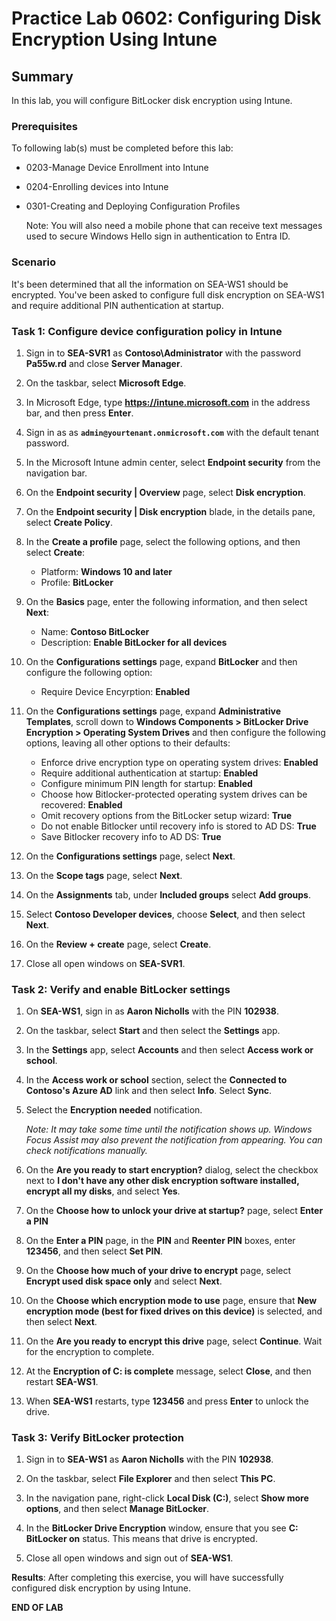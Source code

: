 # Practice Lab 0602: Configuring Disk Encryption Using Intune

## Summary

In this lab, you will configure BitLocker disk encryption using Intune.

### Prerequisites

To following lab(s) must be completed before this lab:

- 0203-Manage Device Enrollment into Intune

- 0204-Enrolling devices into Intune

- 0301-Creating and Deploying Configuration Profiles

  Note: You will also need a mobile phone that can receive text messages used to secure Windows Hello sign in authentication to Entra ID.

### Scenario

It's been determined that all the information on SEA-WS1 should be encrypted. You've been asked to configure full disk encryption on SEA-WS1 and require additional PIN authentication at startup.

### Task 1: Configure device configuration policy in Intune

1. Sign in to **SEA-SVR1** as **Contoso\\Administrator** with the password **Pa55w.rd** and close **Server Manager**.

2. On the taskbar, select **Microsoft Edge**.

3. In Microsoft Edge, type **https://intune.microsoft.com** in the  address bar, and then press **Enter**. 

4. Sign in as as **`admin@yourtenant.onmicrosoft.com`** with the default tenant password.

5. In the Microsoft Intune admin center, select **Endpoint security** from the navigation bar.

6. On the **Endpoint security | Overview** page, select **Disk encryption**.

7. On the **Endpoint security | Disk encryption** blade, in the details pane, select **Create Policy**.

8. In the **Create a profile** page, select the following options, and then select **Create**:

    -   Platform: **Windows 10 and later**
    -   Profile: **BitLocker**

9. On the **Basics** page, enter the following information, and then select **Next**:

    -   Name: **Contoso BitLocker**
    -   Description: **Enable BitLocker for all devices**

10. On the **Configurations settings** page, expand **BitLocker** and then configure the following option:

     - Require Device Encyrption: **Enabled**

11. On the **Configurations settings** page, expand **Administrative Templates**, scroll down to **Windows Components > BitLocker Drive Encryption > Operating System Drives** and then configure the following options, leaving all other options to their defaults:

     - Enforce drive encryption type on operating system drives: **Enabled**
     - Require additional authentication at startup: **Enabled**
     - Configure minimum PIN length for startup: **Enabled**
     - Choose how Bitlocker-protected operating system drives can be recovered: **Enabled**
     - Omit recovery options from the BitLocker setup wizard: **True**
     - Do not enable Bitlocker until recovery info is stored to AD DS: **True**
     - Save Bitlocker recovery info to AD DS: **True**

12. On the **Configurations settings** page, select **Next**.

13. On the **Scope tags** page, select **Next**.

14. On the **Assignments** tab, under **Included groups** select **Add groups**. 

15. Select **Contoso Developer devices**, choose **Select**, and then select **Next**.

16. On the **Review + create** page, select **Create**.

17. Close all open windows on **SEA-SVR1**.

### Task 2: Verify and enable BitLocker settings

1. On **SEA-WS1**, sign in as **Aaron Nicholls** with the PIN **102938**.
    
2. On the taskbar, select **Start** and then select the **Settings** app.

3. In the **Settings** app, select **Accounts** and then select **Access work or school**.

4. In the **Access work or school** section, select the **Connected to Contoso's Azure AD** link and then select **Info**. Select **Sync**.

5. Select the **Encryption needed** notification.

   _Note: It may take some time until the notification shows up. Windows Focus Assist may also prevent the notification from appearing. You can check notifications manually._

6. On the **Are you ready to start encryption?** dialog, select the checkbox next to **I don't have any other disk encryption software installed, encrypt all my disks**, and select **Yes**.

7. On the **Choose how to unlock your drive at startup?** page, select **Enter a PIN**

8. On the **Enter a PIN** page, in the **PIN** and **Reenter PIN** boxes, enter **123456**, and then select **Set PIN**.

9. On the **Choose how much of your drive to encrypt** page, select **Encrypt used disk space only** and select **Next**.
   
11. On the **Choose which encryption mode to use** page, ensure that **New encryption mode (best for fixed drives on this device)** is selected, and then select **Next**.
    
12. On the **Are you ready to encrypt this drive** page, select **Continue**. Wait for the encryption to complete.

13. At the **Encryption of C: is complete** message, select **Close**, and then restart **SEA-WS1**.

14. When **SEA-WS1** restarts, type **123456** and press **Enter** to unlock the drive.

### Task 3: Verify BitLocker protection

1. Sign in to **SEA-WS1** as **Aaron Nicholls** with the PIN **102938**.

2. On the taskbar, select **File Explorer** and then select **This PC**.

3. In the navigation pane, right-click **Local Disk (C:)**, select **Show more options**, and then select **Manage BitLocker**.

4. In the **BitLocker Drive Encryption** window, ensure that you see **C: BitLocker on** status. This means that drive is encrypted. 

5. Close all open windows and sign out of **SEA-WS1**.

**Results**: After completing this exercise, you will have successfully configured disk encryption by using Intune.

**END OF LAB**